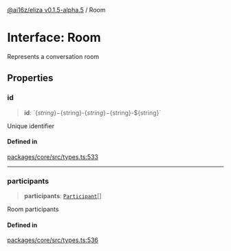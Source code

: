 [@ai16z/eliza v0.1.5-alpha.5](../index.md) / Room

# Interface: Room

Represents a conversation room

## Properties

### id

> **id**: \`$\{string\}-$\{string\}-$\{string\}-$\{string\}-$\{string\}\`

Unique identifier

#### Defined in

[packages/core/src/types.ts:533](https://github.com/AIFlowML/eliza_aiflow/blob/main/packages/core/src/types.ts#L533)

***

### participants

> **participants**: [`Participant`](Participant.md)[]

Room participants

#### Defined in

[packages/core/src/types.ts:536](https://github.com/AIFlowML/eliza_aiflow/blob/main/packages/core/src/types.ts#L536)

